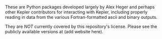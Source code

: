 These are Python packages developed largely by Alex Heger and perhaps other
Kepler contributors for interacting with Kepler, including properly reading in
data from the various Fortran-formatted ascii and binary outputs.

They are _NOT_ currently covered by this repository's license.  Please see the publicly
available versions at (add website here).
